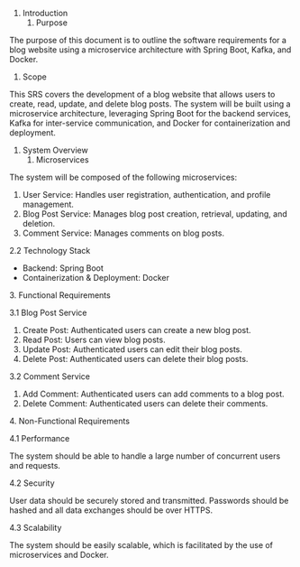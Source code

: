 1. Introduction
   1. Purpose

The purpose of this document is to outline the software requirements for a blog website using a microservice architecture with Spring Boot, Kafka, and Docker.

1. Scope

This SRS covers the development of a blog website that allows users to create, read, update, and delete blog posts. The system will be built using a microservice architecture, leveraging Spring Boot for the backend services, Kafka for inter-service communication, and Docker for containerization and deployment.

1. System Overview
   1. Microservices

The system will be composed of the following microservices:

1. User Service: Handles user registration, authentication, and profile management.
1. Blog Post Service: Manages blog post creation, retrieval, updating, and deletion.
1. Comment Service: Manages comments on blog posts.

2\.2 Technology Stack

- Backend: Spring Boot
- Containerization & Deployment: Docker

3\. Functional Requirements

3\.1 Blog Post Service

1. Create Post: Authenticated users can create a new blog post.
1. Read Post: Users can view blog posts.
1. Update Post: Authenticated users can edit their blog posts.
1. Delete Post: Authenticated users can delete their blog posts.

3\.2 Comment Service

1. Add Comment: Authenticated users can add comments to a blog post.
1. Delete Comment: Authenticated users can delete their comments.

4\. Non-Functional Requirements

4\.1 Performance

The system should be able to handle a large number of concurrent users and requests.

4\.2 Security

User data should be securely stored and transmitted. Passwords should be hashed and all data exchanges should be over HTTPS.

4\.3 Scalability

The system should be easily scalable, which is facilitated by the use of microservices and Docker.

